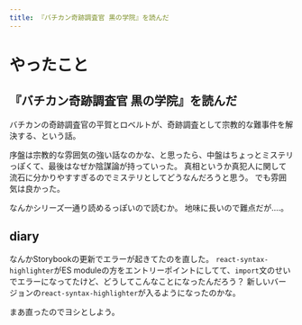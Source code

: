 ```yaml
---
title: 『バチカン奇跡調査官 黒の学院』を読んだ
---
```


# やったこと

## 『バチカン奇跡調査官 黒の学院』を読んだ

バチカンの奇跡調査官の平賀とロベルトが、奇跡調査として宗教的な難事件を解決する、という話。

序盤は宗教的な雰囲気の強い話なのかな、と思ったら、中盤はちょっとミステリっぽくて、最後はなぜか陰謀論が持っていった。
真相というか真犯人に関して流石に分かりやすすぎるのでミステリとしてどうなんだろうと思う。
でも雰囲気は良かった。

なんかシリーズ一通り読めるっぽいので読むか。
地味に長いので難点だが‥‥。

## diary

なんかStorybookの更新でエラーが起きてたのを直した。
`react-syntax-highlighter`がES moduleの方をエントリーポイントにしてて、`import`文のせいでエラーになってたけど、どうしてこんなことになったんだろう？
新しいバージョンの`react-syntax-highlighter`が入るようになったのかな。

まあ直ったのでヨシとしよう。
